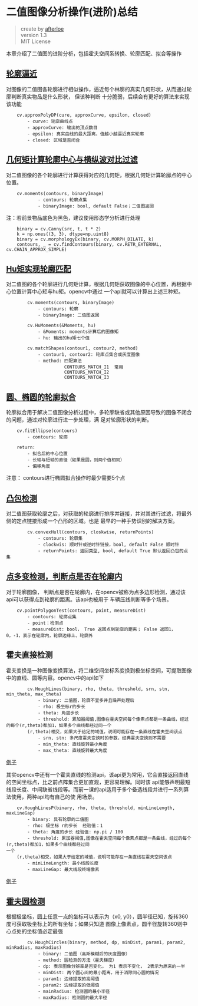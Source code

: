 # 二值图像分析操作(进阶)总结
> create by [afterloe](605728727@qq.com)  
> version 1.3    
> MIT License  

本章介绍了二值图的进阶分析，包括霍夫空间系转换、轮廓匹配、拟合等操作

## [轮廓逼近](./1-clazz.py)
对图像的二值图各轮廓进行相似操作，逼近每个林廓的真实几何形状，从而通过轮廓判断真实物品是什么形状， 但该种判断
十分脆弱，后续会有更好的算法来实现该功能
```
    cv.approxPolyDP(cure, approxCurve, epsilon, closed)
        - curve: 轮廓曲线点
        - approxCurve: 输出的顶点数目
        - epsilon: 真实曲线的最大距离，值越小越逼近真实轮廓
        - closed: 区域是否闭合
```

## [几何矩计算轮廓中心与横纵波对比过滤](./2-clazz.py)
对二值图像的各个轮廓进行计算获得对应的几何矩，根据几何矩计算轮廓点的中心位置。
```
    cv.moments(contours, binaryImage)
            - contours: 轮廓点集
            - binaryImage: bool, default False；二值图返回
```
注：若前景物品底色为黑色，建议使用形态学分析进行处理
```
    binary = cv.Canny(src, t, t * 2)
    k = np.ones((3, 3), dtype=np.uint8)
    binary = cv.morphologyEx(binary, cv.MORPH_DILATE, k)
    contours, _ = cv.findContours(binary, cv.RETR_EXTERNAL, cv.CHAIN_APPROX_SIMPLE)
```

## [Hu矩实现轮廓匹配](./3-clazz.py)
对二值图的各个轮廓进行几何矩计算，根据几何矩获取图像的中心位置，再根据中心位置计算中心矩与hu矩。opencv中通过
一个api就可以计算出上述三种矩。
```
        cv.moments(contours, binaryImage)
            - contours: 轮廓
            - binaryImage: 二值图返回

        cv.HuMoments(&Moments, hu)
            - &Moments: moments计算后的图像矩
            - hu: 输出的hu矩七个值

        cv.matchShapes(contour1, contour2, method)
            - contour1, contour2: 轮库点集合或灰度图像
            - method: 匹配算法
                      CONTOURS_MATCH_I1  常用
                      CONTOURS_MATCH_I2
                      CONTOURS_MATCH_I3
```

## [圆、椭圆的轮廓拟合](./4-clazz.py)
轮廓拟合用于解决二值图像分析过程中，多轮廓缺省或其他原因导致的图像不闭合的问题，通过对轮廓进行进一步处理，满
足对轮廓形状的判断。
```
    cv.fitEllipse(contours)
        - contours: 轮廓

    return:
        - 拟合后的中心位置
        - 长轴与短轴的直径（如果是圆，则两个值相同）
        - 偏移角度
```
注意： contours进行椭圆拟合操作时最少需要5个点

## [凸包检测](./5-clazz.py)
对二值图获取轮廓之后，对获取的轮廓进行排序并链接，并对其进行过滤，将最外侧的定点链接形成一个凸形的区域。也是
最早的一种手势识别的解决方案。
```
        cv.convexHull(contours, closkwise, returnPoints)
            - contours: 轮廓集
            - clockwis: 顺时针或逆时针链接，bool, default False 顺时针
            - returnPoints: 返回类型, bool, default True 默认返回凸包的点集
```

## [点多变检测，判断点是否在轮廓内](./6-clazz.py)
对于轮廓图像， 判断点是否在轮廓内，在opencv被称为点多边形检测，通过该api可以获得点到轮廓的距离。该api也被用于
车辆压线判断等多个场景。
```
    cv.pointPolygonTest(contours, point, measureDist)
        - contours: 轮廓点集
        - point：检测点
        - measureDist: bool， True 返回点到轮廓的距离； False 返回1，0，-1，表示在轮廓内，轮廓边缘上、轮廓外
```

## 霍夫直接检测
霍夫变换是一种图像变换算法，将二维空间坐标系变换到极坐标空间，可提取图像中的直线、圆等内容。opencv中的api如下
```
        cv.HoughLines(binary, rho, theta, threshold, srn, stn, min_theta, max_theta)
            - binary: 二值图，轮廓不宜多并且噪声处理后
            - rho: 极坐标r的步长
            - theta: 角度步长
            - threshold: 累加器阈值,图像在霍夫空间每个像素点都是一条曲线，经过的每个(r,theta)都加1，如果多个曲线都经过同一个
        (r,theta)相交，如果大于给定的域值，说明可能存在一条直线在霍夫空间该点
            - srn, stn: 多尺度霍夫变换时的参数，经典霍夫变换则不需要
            - min_theta: 直线旋转最小角度
            - max_theta: 直线旋转最大角度
```
[例子](./7-clazz.py)

其实opencv中还有一个霍夫直线的检测api，该api更为常用，它会直接返回直线的空间坐标点，比之前点阵集合更加直观，更容易理解。同时该
api能够声明最短线段长度、中间缺省线段等。而前一课的api适用于多个备选线段并进行一系列算法使用，两种api均有自己的使
用场景。
```
    cv.HoughLinesP(binary, rho, theta, threshold, minLineLength, maxLineGap)
        - binary: 具有轮廓的二值图
        - rho: 极坐标 r的步长  经验值：1
        - theta: 角度的步长 经验值: np.pi / 180
        - threshold: 累加器阈值,图像在霍夫空间每个像素点都是一条曲线，经过的每个(r,theta)都加1，如果多个曲线都经过同
一个
    (r,theta)相交，如果大于给定的域值，说明可能存在一条直线在霍夫空间该点
        - minLineLength: 最小线段长度
        - maxLineGap: 最大线段终端像素
```
[例子](./8-clazz.py)

## [霍夫圆检测](./9-clazz.py)
根据极坐标，圆上任意一点的坐标可以表示为（x0, y0），圆半径已知，旋转360度可获取极坐标上的所有坐标；如果只知道
图像上像素点，圆半径旋转360则中心点处的坐标值必定最强
```
        cv.HoughCircles(binary, method, dp, minDist, param1, param2, minRadius, maxRadius)
            - binary: 二值图（高斯模糊后的灰度图像）
            - method: 圆检测的方法（霍夫梯度）
            - dp: 表示图像分辨率是否变化， 为1 表示不变化， 2表示为原来的一半
            - minDist: 两个圆心间的最小距离，用于消除同心圆的情况
            - param1: 边缘提取的高阈值
            - param2: 边缘提取的低阈值
            - mainRadius: 检测圆的最小半径
            - maxRadius: 检测圆的最大半径
```
